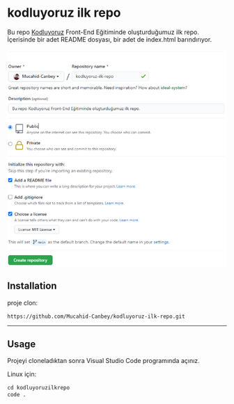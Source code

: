 # kodluyoruz ilk repo
Bu repo [Kodluyoruz](https://www.kodluyoruz.org/) Front-End Eğitiminde oluşturduğumuz ilk repo. İçerisinde bir adet README dosyası, bir adet de index.html barındırıyor. 

![gitProje](images/ilkRepo.PNG)

## Installation

 proje clon:

```
https://github.com/Mucahid-Canbey/kodluyoruz-ilk-repo.git
```

---

## Usage

Projeyi cloneladıktan sonra Visual Studio Code programında açınız.

Linux için:

```
cd kodluyoruzilkrepo
code .
```